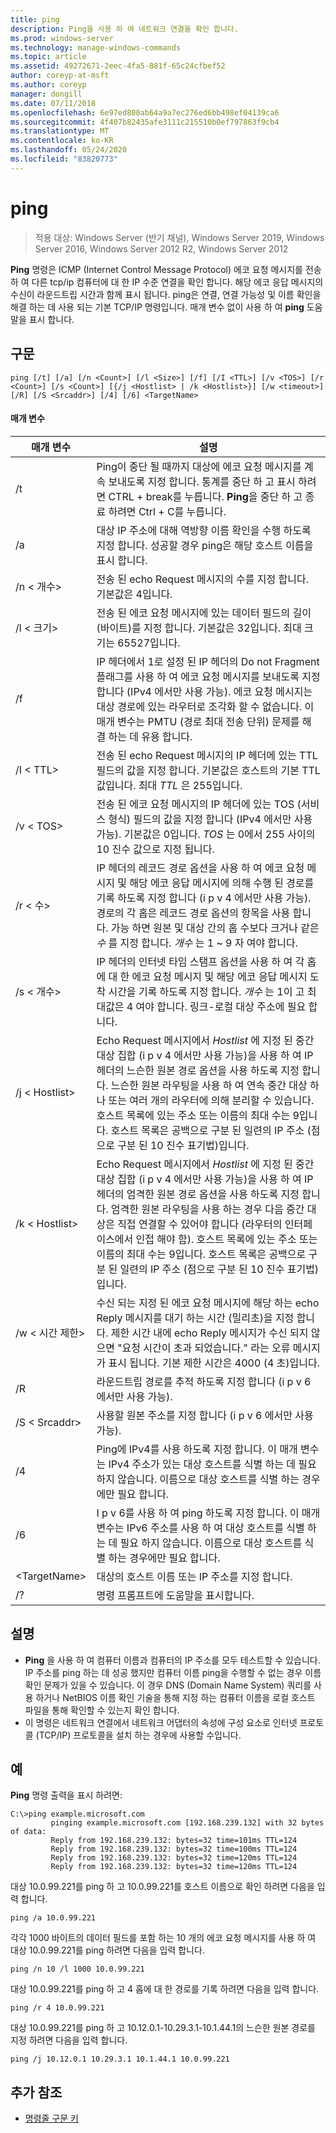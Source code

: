 ```yaml
---
title: ping
description: Ping을 사용 하 여 네트워크 연결을 확인 합니다.
ms.prod: windows-server
ms.technology: manage-windows-commands
ms.topic: article
ms.assetid: 49272671-2eec-4fa5-881f-65c24cfbef52
author: coreyp-at-msft
ms.author: coreyp
manager: dongill
ms.date: 07/11/2018
ms.openlocfilehash: 6e97ed800ab64a9a7ec276ed6bb498ef04139ca6
ms.sourcegitcommit: 4f407b82435afe3111c215510b0ef797863f9cb4
ms.translationtype: MT
ms.contentlocale: ko-KR
ms.lasthandoff: 05/24/2020
ms.locfileid: "83820773"
---
```

# <a name="ping"></a>ping

> 적용 대상: Windows Server (반기 채널), Windows Server 2019, Windows Server 2016, Windows Server 2012 R2, Windows Server 2012

**Ping** 명령은 ICMP (Internet Control Message Protocol) 에코 요청 메시지를 전송 하 여 다른 tcp/ip 컴퓨터에 대 한 IP 수준 연결을 확인 합니다. 해당 에코 응답 메시지의 수신이 라운드트립 시간과 함께 표시 됩니다. ping은 연결, 연결 가능성 및 이름 확인을 해결 하는 데 사용 되는 기본 TCP/IP 명령입니다. 매개 변수 없이 사용 하 여 **ping** 도움말을 표시 합니다.

## <a name="syntax"></a>구문

```
ping [/t] [/a] [/n <Count>] [/l <Size>] [/f] [/I <TTL>] [/v <TOS>] [/r <Count>] [/s <Count>] [{/j <Hostlist> | /k <Hostlist>}] [/w <timeout>] [/R] [/S <Srcaddr>] [/4] [/6] <TargetName>
```

#### <a name="parameters"></a>매개 변수

|매개 변수|설명|
|-------|--------|
|/t|Ping이 중단 될 때까지 대상에 에코 요청 메시지를 계속 보내도록 지정 합니다. 통계를 중단 하 고 표시 하려면 CTRL + break를 누릅니다. **Ping**을 중단 하 고 종료 하려면 Ctrl + C를 누릅니다.|
|/a|대상 IP 주소에 대해 역방향 이름 확인을 수행 하도록 지정 합니다. 성공할 경우 ping은 해당 호스트 이름을 표시 합니다.|
|/n \< 개수\>|전송 된 echo Request 메시지의 수를 지정 합니다. 기본값은 4입니다.|
|/l \< 크기\>|전송 된 에코 요청 메시지에 있는 데이터 필드의 길이 (바이트)를 지정 합니다. 기본값은 32입니다. 최대 크기는 65527입니다.|
|/f|IP 헤더에서 1로 설정 된 IP 헤더의 Do not Fragment 플래그를 사용 하 여 에코 요청 메시지를 보내도록 지정 합니다 (IPv4 에서만 사용 가능). 에코 요청 메시지는 대상 경로에 있는 라우터로 조각화 할 수 없습니다. 이 매개 변수는 PMTU (경로 최대 전송 단위) 문제를 해결 하는 데 유용 합니다.|
|/I \< TTL\>|전송 된 echo Request 메시지의 IP 헤더에 있는 TTL 필드의 값을 지정 합니다. 기본값은 호스트의 기본 TTL 값입니다. 최대 *TTL* 은 255입니다.|
|/v \< TOS\>|전송 된 에코 요청 메시지의 IP 헤더에 있는 TOS (서비스 형식) 필드의 값을 지정 합니다 (IPv4 에서만 사용 가능). 기본값은 0입니다. *TOS* 는 0에서 255 사이의 10 진수 값으로 지정 됩니다.|
|/r \< 수\>|IP 헤더의 레코드 경로 옵션을 사용 하 여 에코 요청 메시지 및 해당 에코 응답 메시지에 의해 수행 된 경로를 기록 하도록 지정 합니다 (i p v 4 에서만 사용 가능). 경로의 각 홉은 레코드 경로 옵션의 항목을 사용 합니다. 가능 하면 원본 및 대상 간의 홉 수보다 크거나 같은 *수* 를 지정 합니다. *개수* 는 1 ~ 9 자 여야 합니다.|
|/s \< 개수\>|IP 헤더의 인터넷 타임 스탬프 옵션을 사용 하 여 각 홉에 대 한 에코 요청 메시지 및 해당 에코 응답 메시지 도착 시간을 기록 하도록 지정 합니다. *개수* 는 1이 고 최대값은 4 여야 합니다. 링크-로컬 대상 주소에 필요 합니다.|
|/j \< Hostlist\>|Echo Request 메시지에서 *Hostlist* 에 지정 된 중간 대상 집합 (i p v 4 에서만 사용 가능)을 사용 하 여 IP 헤더의 느슨한 원본 경로 옵션을 사용 하도록 지정 합니다. 느슨한 원본 라우팅을 사용 하 여 연속 중간 대상 하나 또는 여러 개의 라우터에 의해 분리할 수 있습니다. 호스트 목록에 있는 주소 또는 이름의 최대 수는 9입니다. 호스트 목록은 공백으로 구분 된 일련의 IP 주소 (점으로 구분 된 10 진수 표기법)입니다.|
|/k \< Hostlist\>|Echo Request 메시지에서 *Hostlist* 에 지정 된 중간 대상 집합 (i p v 4 에서만 사용 가능)을 사용 하 여 IP 헤더의 엄격한 원본 경로 옵션을 사용 하도록 지정 합니다. 엄격한 원본 라우팅을 사용 하는 경우 다음 중간 대상은 직접 연결할 수 있어야 합니다 (라우터의 인터페이스에서 인접 해야 함). 호스트 목록에 있는 주소 또는 이름의 최대 수는 9입니다. 호스트 목록은 공백으로 구분 된 일련의 IP 주소 (점으로 구분 된 10 진수 표기법)입니다.|
|/w \< 시간 제한\>|수신 되는 지정 된 에코 요청 메시지에 해당 하는 echo Reply 메시지를 대기 하는 시간 (밀리초)을 지정 합니다. 제한 시간 내에 echo Reply 메시지가 수신 되지 않으면 "요청 시간이 초과 되었습니다." 라는 오류 메시지가 표시 됩니다. 기본 제한 시간은 4000 (4 초)입니다.|
|/R|라운드트립 경로를 추적 하도록 지정 합니다 (i p v 6 에서만 사용 가능).|
|/S \< Srcaddr\>|사용할 원본 주소를 지정 합니다 (i p v 6 에서만 사용 가능).|
|/4|Ping에 IPv4를 사용 하도록 지정 합니다. 이 매개 변수는 IPv4 주소가 있는 대상 호스트를 식별 하는 데 필요 하지 않습니다. 이름으로 대상 호스트를 식별 하는 경우에만 필요 합니다.|
|/6|I p v 6를 사용 하 여 ping 하도록 지정 합니다. 이 매개 변수는 IPv6 주소를 사용 하 여 대상 호스트를 식별 하는 데 필요 하지 않습니다. 이름으로 대상 호스트를 식별 하는 경우에만 필요 합니다.|
|\<TargetName\>|대상의 호스트 이름 또는 IP 주소를 지정 합니다.|
|/?|명령 프롬프트에 도움말을 표시합니다.|

## <a name="remarks"></a>설명

-   **Ping** 을 사용 하 여 컴퓨터 이름과 컴퓨터의 IP 주소를 모두 테스트할 수 있습니다. IP 주소를 ping 하는 데 성공 했지만 컴퓨터 이름 ping을 수행할 수 없는 경우 이름 확인 문제가 있을 수 있습니다. 이 경우 DNS (Domain Name System) 쿼리를 사용 하거나 NetBIOS 이름 확인 기술을 통해 지정 하는 컴퓨터 이름을 로컬 호스트 파일을 통해 확인할 수 있는지 확인 합니다.
-   이 명령은 네트워크 연결에서 네트워크 어댑터의 속성에 구성 요소로 인터넷 프로토콜 (TCP/IP) 프로토콜을 설치 하는 경우에 사용할 수입니다.

## <a name="examples"></a>예

**Ping** 명령 출력을 표시 하려면:

```
C:\>ping example.microsoft.com
         pinging example.microsoft.com [192.168.239.132] with 32 bytes of data:
         Reply from 192.168.239.132: bytes=32 time=101ms TTL=124
         Reply from 192.168.239.132: bytes=32 time=100ms TTL=124
         Reply from 192.168.239.132: bytes=32 time=120ms TTL=124
         Reply from 192.168.239.132: bytes=32 time=120ms TTL=124
```

대상 10.0.99.221를 ping 하 고 10.0.99.221를 호스트 이름으로 확인 하려면 다음을 입력 합니다.

```
ping /a 10.0.99.221
```

각각 1000 바이트의 데이터 필드를 포함 하는 10 개의 에코 요청 메시지를 사용 하 여 대상 10.0.99.221를 ping 하려면 다음을 입력 합니다.

```
ping /n 10 /l 1000 10.0.99.221
```

대상 10.0.99.221를 ping 하 고 4 홉에 대 한 경로를 기록 하려면 다음을 입력 합니다.

```
ping /r 4 10.0.99.221
```

대상 10.0.99.221를 ping 하 고 10.12.0.1-10.29.3.1-10.1.44.1의 느슨한 원본 경로를 지정 하려면 다음을 입력 합니다.

```
ping /j 10.12.0.1 10.29.3.1 10.1.44.1 10.0.99.221
```

## <a name="additional-references"></a>추가 참조
- [명령줄 구문 키](command-line-syntax-key.md)
